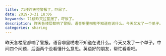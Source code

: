 ```yaml
---
title: 71楼昨天拉警报了，吓尿了。
date: 2019-3-31 18:06
keywords: 71楼昨天拉警报了，吓尿了。
description: 昨天各楼层都响了警报。语音噼里啪啦不知道在说什么。今天又发了一个单子。中间四个问题，后面两个没看懂什么意思。英语好的朋友，帮忙看看吧。
categories: sharing
---
```

<td class="t_f" id="postmessage_3358297">

昨天各楼层都响了警报。语音噼里啪啦不知道在说什么。今天又发了一个单子。中间四个问题，后面两个没看懂什么意思。英语好的朋友，帮忙看看吧。<br/>
<img alt="" border="0" class="zoom" data-cf-modified-eac8c60bcd46bc70fe17c4af-="" file="http://www.flw.ph/data/appbyme/upload/image/201903/31/sc8ApsNfWtvS.jpg" id="aimg_hDZEX" lazyloadthumb="1" onclick="" onmouseover="" src="http://www.flw.ph/data/appbyme/upload/image/201903/31/sc8ApsNfWtvS.jpg"/><br/>
<br/>
</td>
